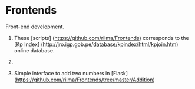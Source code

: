 # Frontends
Front-end development.

1. These [scripts] (https://github.com/rilma/Frontends) corresponds to the [Kp Index] (http://jro.igp.gob.pe/database/kpindex/html/kpjoin.htm) online database.

2.

3. Simple interface to add two numbers in [Flask] (https://github.com/rilma/Frontends/tree/master/Addition)

